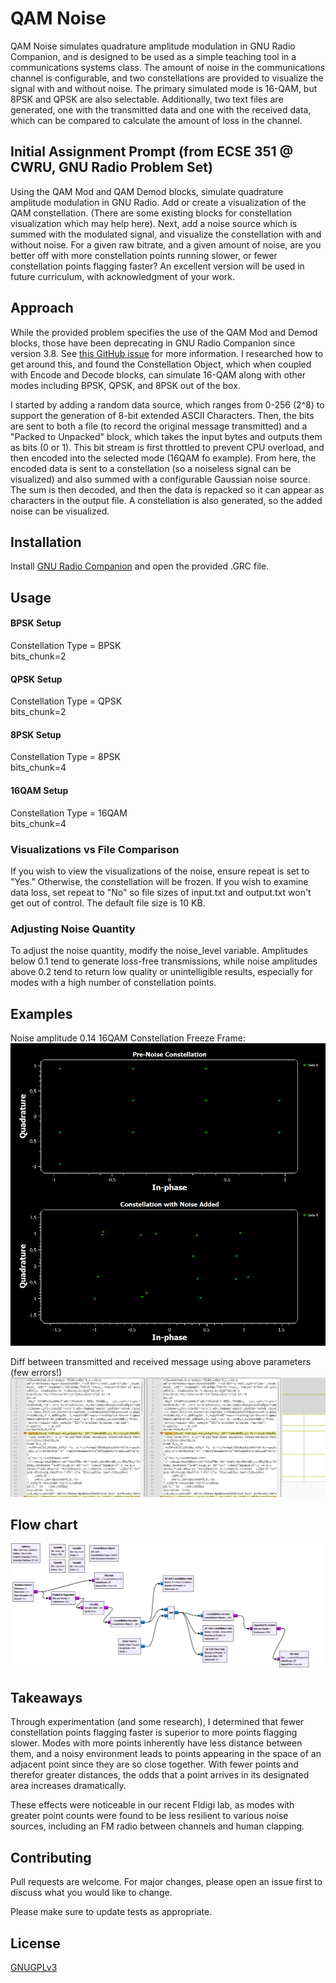 # QAM Noise

QAM Noise simulates quadrature amplitude modulation in GNU Radio Companion, and is designed to be used as a simple teaching tool in a communications systems class. The amount of noise in the communications channel is configurable, and two constellations are provided to visualize the signal with and without noise. The primary simulated mode is 16-QAM, but 8PSK and QPSK are also selectable. Additionally, two text files are generated, one with the transmitted data and one with the received data, which can be compared to calculate the amount of loss in the channel. 

## Initial Assignment Prompt (from ECSE 351 @ CWRU, GNU Radio Problem Set)

Using the QAM Mod and QAM Demod blocks, simulate quadrature amplitude modulation in GNU
Radio. Add or create a visualization of the QAM constellation. (There are some existing blocks for constellation visualization which may help here). Next, add a noise source which is summed with the modulated signal, and visualize the constellation with and without noise. For a given raw bitrate, and a given amount of noise, are you better off with more constellation points running slower, or fewer constellation points flagging faster? An excellent version will be used in future curriculum, with acknowledgment of your work.

## Approach

While the provided problem specifies the use of the QAM Mod and Demod blocks, those have been deprecating in GNU Radio Companion since version 3.8. See [this GitHub issue](https://github.com/gnuradio/gnuradio/issues/1081) for more information. I researched how to get around this, and found the Constellation Object, which when coupled with Encode and Decode blocks, can simulate 16-QAM along with other modes including BPSK, QPSK, and 8PSK out of the box. 

I started by adding a random data source, which ranges from 0-256 (2^8) to support the generation of 8-bit extended ASCII Characters. Then, the bits are sent to both a file (to record the original message transmitted) and a "Packed to Unpacked" block, which takes the input bytes and outputs them as bits (0 or 1). This bit stream is first throttled to prevent CPU overload, and then encoded into the selected mode (16QAM fo example). From here, the encoded data is sent to a constellation (so a noiseless signal can be visualized) and also summed with a configurable Gaussian noise source. The sum is then decoded, and then the data is repacked so it can appear as characters in the output file. A constellation is also generated, so the added noise can be visualized.




## Installation

Install [GNU Radio Companion](https://www.gnuradio.org/) and open the provided .GRC file.


## Usage

#### BPSK Setup
Constellation Type = BPSK\
bits_chunk=2

#### QPSK Setup
Constellation Type = QPSK\
bits_chunk=2

#### 8PSK Setup
Constellation Type = 8PSK\
bits_chunk=4


#### 16QAM Setup
Constellation Type = 16QAM\
bits_chunk=4

### Visualizations vs File Comparison

If you wish to view the visualizations of the noise, ensure repeat is set to "Yes." Otherwise, the constellation will be frozen. If you wish to examine data loss, set repeat to "No" so file sizes of input.txt and output.txt won't get out of control. The default file size is 10 KB.

### Adjusting Noise Quantity

To adjust the noise quantity, modify the noise_level variable. Amplitudes below 0.1 tend to generate loss-free transmissions, while noise amplitudes above 0.2 tend to return low quality or unintelligible results, especially for modes with a high number of constellation points.


## Examples

Noise amplitude 0.14 16QAM Constellation Freeze Frame:
![QAM Constellation](constellation16qam.png)

Diff between transmitted and received message using above parameters (few errors!)
![Diff example](Diff_example.png)

## Flow chart
![GNU Radio Companion Flow Chart](flowchart.png)

## Takeaways

Through experimentation (and some research), I determined that fewer constellation points flagging faster is superior to more points flagging slower. Modes with more points inherently have less distance between them, and a noisy environment leads to points appearing in the space of an adjacent point since they are so close together. With fewer points and therefor greater distances, the odds that a point arrives in its designated area increases dramatically. 

These effects were noticeable in our recent Fldigi lab, as modes with greater point counts were found to be less resilient to various noise sources, including an FM radio between channels and human clapping. 

## Contributing

Pull requests are welcome. For major changes, please open an issue first
to discuss what you would like to change.

Please make sure to update tests as appropriate.

## License

[GNUGPLv3](https://choosealicense.com/licenses/gpl-3.0/)
